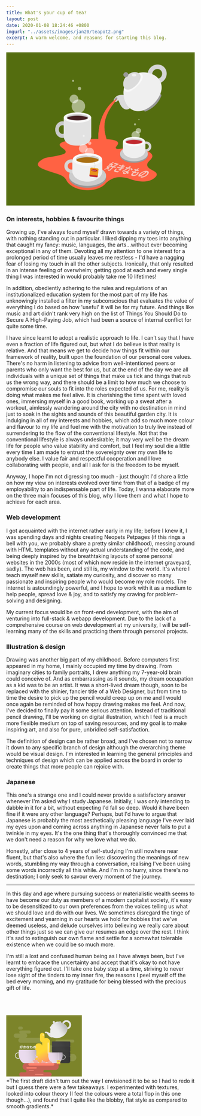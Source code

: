 ```yaml
---
title: What's your cup of tea?
layout: post
date: 2020-01-08 18:24:46 +0800
imgurl: "../assets/images/jan20/teapot2.png"
excerpt: A warm welcome, and reasons for starting this blog.
---
```


<div class="post-img"><img src="/assets/images/jan20/teapot2.png" /></div>

<h3>On interests, hobbies & favourite things</h3>

Growing up, I've always found myself drawn towards a variety of things, with nothing standing out in particular. I liked dipping my toes into anything that caught my fancy: music, languages, the arts...without ever becoming exceptional in any of them. Devoting all my attention to one interest for a prolonged period of time usually leaves me restless - I'd have a nagging fear of losing my touch in all the other subjects. Ironically, that only resulted in an intense feeling of overwhelm; getting good at each and every single thing I was interested in would probably take me 10 lifetimes!

In addition, obediently adhering to the rules and regulations of an institutionalized education system for the most part of my life has unknowingly installed a filter in my subconscious that evaluates the value of everything I do based on how 'useful' it will be for my future. And things like music and art didn't rank very high on the list of Things You Should Do to Secure A High-Paying Job, which had been a source of internal conflict for quite some time.

I have since learnt to adopt a realistic approach to life. I can't say that I have even a fraction of life figured out, but what I do believe is that reality is relative. And that means we get to decide how things fit within our framework of reality, built upon the foundation of our personal core values. There's no harm in listening to advice from well-intentioned peers or parents who only want the best for us, but at the end of the day we are all individuals with a unique set of things that make us tick and things that rub us the wrong way, and there should be a limit to how much we choose to compromise our souls to fit into the roles expected of us. For me, reality is doing what makes me feel alive. It is cherishing the time spent with loved ones, immersing myself in a good book, working up a sweat after a workout, aimlessly wandering around the city with no destination in mind just to soak in the sights and sounds of this beautiful garden city. It is indulging in all of my interests and hobbies, which add so much more colour and flavour to my life and fuel me with the motivation to truly live instead of surrendering to the flow of the conventional lifestyle. Not that the conventional lifestyle is always undesirable; it may very well be the dream life for people who value stability and comfort, but I feel my soul die a little every time I am made to entrust the sovereignty over my own life to anybody else. I value fair and respectful cooperation and I love collaborating with people, and all I ask for is the freedom to be myself.

Anyway, I hope I'm not digressing too much - just thought I'd share a little on how my view on interests evolved over time from that of a badge of my employability to an indispensable part of life. Today, I wanna elaborate more on the three main focuses of this blog, why I love them and what I hope to achieve for each area.

<h3>Web development</h3>
I got acquainted with the internet rather early in my life; before I knew it, I was spending days and nights creating Neopets Petpages (if this rings a bell with you, we probably share a pretty similar childhood), messing around with HTML templates without any actual understanding of the code, and being deeply inspired by the breathtaking layouts of some personal websites in the 2000s (most of which now reside in the internet graveyard, sadly). The web has been, and still is, my window to the world. It's where I teach myself new skills, satiate my curiosity, and discover so many passionate and inspiring people who would become my role models. The internet is astoundingly powerful, and I hope to work with it as a medium to help people, spread love & joy, and to satisfy my craving for problem-solving and designing.

My current focus would be on front-end development, with the aim of venturing into full-stack & webapp development. Due to the lack of a comprehensive course on web development at my university, I will be self-learning many of the skills and practicing them through personal projects.

<h3>Illustration & design</h3>
Drawing was another big part of my childhood. Before computers first appeared in my home, I mainly occupied my time by drawing. From imaginary cities to family portraits, I drew anything my 7-year-old brain could conceive of. And as embarrassing as it sounds, my dream occupation as a kid was to be an artist. It was a short-lived dream though, soon to be replaced with the shinier, fancier title of a Web Designer, but from time to time the desire to pick up the pencil would creep up on me and I would once again be reminded of how happy drawing makes me feel. And now, I've decided to finally pay it some serious attention. Instead of traditional pencil drawing, I'll be working on digital illustration, which I feel is a much more flexible medium on top of saving resources, and my goal is to make inspiring art, and also for pure, unbridled self-satisfaction.

The definition of design can be rather broad, and I've chosen not to narrow it down to any specific branch of design although the overarching theme would be visual design. I'm interested in learning the general principles and techniques of design which can be applied across the board in order to create things that more people can rejoice with.

<h3>Japanese</h3>
This one's a strange one and I could never provide a satisfactory answer whenever I'm asked why I study Japanese. Initially, I was only intending to dabble in it for a bit, without expecting I'd fall so deep. Would it have been fine if it were any other language? Perhaps, but I'd have to argue that Japanese is probably the most aesthetically pleasing language I've ever laid my eyes upon and coming across anything in Japanese never fails to put a twinkle in my eyes. It's the one thing that's thoroughly convinced me that we don't need a reason for why we love what we do.

Honestly, after close to 4 years of self-studying I'm still nowhere near fluent, but that's also where the fun lies: discovering the meanings of new words, stumbling my way through a conversation, realising I've been using some words incorrectly all this while. And I'm in no hurry, since there's no destination; I only seek to savour every moment of the journey.

<hr>
In this day and age where pursuing success or materialistic wealth seems to have become our duty as members of a modern capitalist society, it's easy to be desensitized to our own preferences from the voices telling us what we should love and do with our lives. We sometimes disregard the tinge of excitement and yearning in our hearts we hold for hobbies that we've deemed useless, and delude ourselves into believing we really care about other things just so we can give our resumes an edge over the rest. I think it's sad to extinguish our own flame and settle for a somewhat tolerable existence when we could be so much more.

I'm still a lost and confused human being as I have always been, but I've learnt to embrace the uncertainty and accept that it's okay to not have everything figured out. I'll take one baby step at a time, striving to never lose sight of the tinders to my inner fire, the reasons I peel myself off the bed every morning, and my gratitude for being blessed with the precious gift of life.
<br><br>
<br><br>

<!-- images -->

<div class="post-img" style="width:40%"><img src="/assets/images/jan20/teapot.png" /></div>
*The first draft didn't turn out the way I envisioned it to be so I had to redo it but I guess there were a few takeaways. I experimented with textures, looked into colour theory (I feel the colours were a total flop in this one though...), and found that I quite like the blobby, flat style as compared to smooth gradients.*
